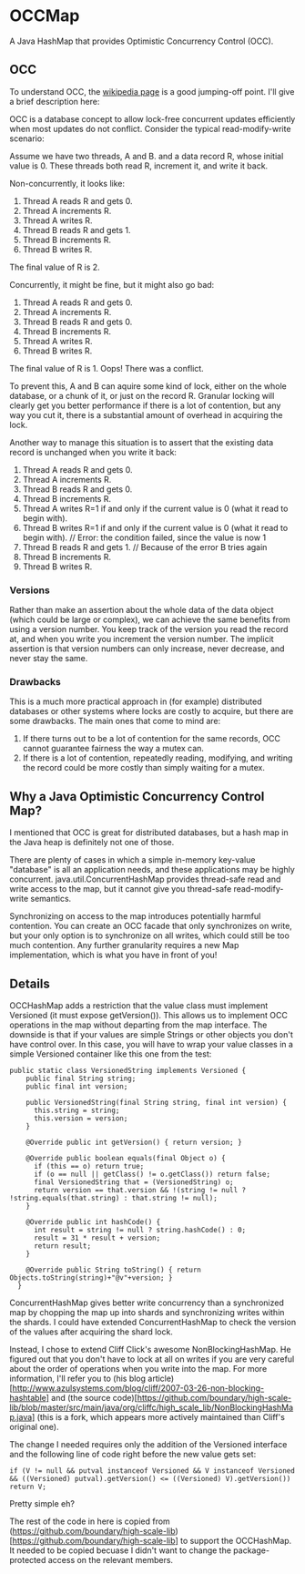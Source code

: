 # OCCMap

A Java HashMap that provides Optimistic Concurrency Control (OCC).

## OCC

To understand OCC, the [wikipedia page](https://en.wikipedia.org/wiki/Optimistic_concurrency_control) is a good jumping-off point. I'll give a brief description here:

OCC is a database concept to allow lock-free concurrent updates efficiently when most updates do not conflict. Consider the typical read-modify-write scenario:

Assume we have two threads, A and B. and a data record R, whose initial value is 0. These threads both read R, increment it, and write it back.

Non-concurrently, it looks like:

1. Thread A reads R and gets 0.
1. Thread A increments R.
1. Thread A writes R.
1. Thread B reads R and gets 1.
1. Thread B increments R.
1. Thread B writes R.

The final value of R is 2.

Concurrently, it might be fine, but it might also go bad:

1. Thread A reads R and gets 0.
1. Thread A increments R.
1. Thread B reads R and gets 0.
1. Thread B increments R.
1. Thread A writes R.
1. Thread B writes R.

The final value of R is 1. Oops! There was a conflict.

To prevent this, A and B can aquire some kind of lock, either on the whole database, or a chunk of it, or just on the record R. 
Granular locking will clearly get you better performance if there is a lot of contention, but any way you cut it, there is a
substantial amount of overhead in acquiring the lock.

Another way to manage this situation is to assert that the existing data record is unchanged when you write it back:


1. Thread A reads R and gets 0.
1. Thread A increments R.
1. Thread B reads R and gets 0.
1. Thread B increments R.
1. Thread A writes R=1 if and only if the current value is 0 (what it read to begin with).
1. Thread B writes R=1 if and only if the current value is 0 (what it read to begin with). // Error: the condition failed, since the value is now 1
1. Thread B reads R and gets 1. // Because of the error B tries again
1. Thread B increments R.
1. Thread B writes R.

### Versions

Rather than make an assertion about the whole data of the data object (which could be large or complex), we can achieve the same benefits from using a version number.
You keep track of the version you read the record at, and when you write you increment the version number. The implicit assertion is that version numbers can only increase,
never decrease, and never stay the same.

### Drawbacks

This is a much more practical approach in (for example) distributed databases or other systems where locks are costly to acquire, but there are some drawbacks.
The main ones that come to mind are:

1. If there turns out to be a lot of contention for the same records, OCC cannot guarantee fairness the way a mutex can.
1. If there is a lot of contention, repeatedly reading, modifying, and writing the record could be more costly than simply waiting for a mutex.
 
## Why a Java Optimistic Concurrency Control Map?

I mentioned that OCC is great for distributed databases, but a hash map in the Java heap is definitely not one of those.

There are plenty of cases in which a simple in-memory key-value "database" is all an application needs, and these applications may be highly concurrent.
java.util.ConcurrentHashMap provides thread-safe read and write access to the map, but it cannot give you thread-safe read-modify-write semantics.

Synchronizing on access to the map introduces potentially harmful contention. You can create an OCC facade that only synchronizes on write, but your only
option is to synchronize on all writes, which could still be too much contention. Any further granularity requires a new Map implementation, which is what you
have in front of you!

## Details

OCCHashMap adds a restriction that the value class must implement Versioned (it must expose getVersion()). This allows us to implement OCC operations in the map
without departing from the map interface. The downside is that if your values are simple Strings or other objects you don't have control over. In this case, you will have to
wrap your value classes in a simple Versioned container like this one from the test:

    public static class VersionedString implements Versioned {
        public final String string;
        public final int version;
    
        public VersionedString(final String string, final int version) {
          this.string = string;
          this.version = version;
        }

        @Override public int getVersion() { return version; }

        @Override public boolean equals(final Object o) {
          if (this == o) return true;
          if (o == null || getClass() != o.getClass()) return false;
          final VersionedString that = (VersionedString) o;
          return version == that.version && !(string != null ? !string.equals(that.string) : that.string != null);
        }
    
        @Override public int hashCode() {
          int result = string != null ? string.hashCode() : 0;
          result = 31 * result + version;
          return result;
        }
    
        @Override public String toString() { return Objects.toString(string)+"@v"+version; }
      }

ConcurrentHashMap gives better write concurrency than a synchronized map by chopping the map up into shards and synchronizing writes within the shards.
I could have extended ConcurrentHashMap to check the version of the values after acquiring the shard lock.
 
Instead, I chose to extend Cliff Click's awesome NonBlockingHashMap. He figured out that you don't have to lock at all on writes if you are very careful about
the order of operations when you write into the map. For more information, I'll refer you to (his blog article)[http://www.azulsystems.com/blog/cliff/2007-03-26-non-blocking-hashtable]
and (the source code)[https://github.com/boundary/high-scale-lib/blob/master/src/main/java/org/cliffc/high_scale_lib/NonBlockingHashMap.java] (this is a fork, which appears more
actively maintained than Cliff's original one).

The change I needed requires only the addition of the Versioned interface and the following line of code right before the new value gets set:

    if (V != null && putval instanceof Versioned && V instanceof Versioned && ((Versioned) putval).getVersion() <= ((Versioned) V).getVersion()) return V;

Pretty simple eh?

The rest of the code in here is copied from (https://github.com/boundary/high-scale-lib)[https://github.com/boundary/high-scale-lib] to support the OCCHashMap. It needed to be copied 
becuase I didn't want to change the package-protected access on the relevant members.
